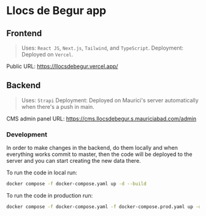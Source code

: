 # Llocs de Begur app

## Frontend

> Uses: `React JS`, `Next.js`, `Tailwind`, and `TypeScript`.
> Deployment: Deployed on `Vercel`.

Public URL: <https://llocsdebegur.vercel.app/>

## Backend

> Uses: `Strapi`
> Deployment: Deployed on Maurici's server automatically when there's a push in main.

CMS admin panel URL: <https://cms.llocsdebegur.s.mauriciabad.com/admin>

### Development

In order to make changes in the backend, do them locally and when everything works commit to master, then the code will be deployed to the server and you can start creating the new data there.

To run the code in local run:

```sh
docker compose -f docker-compose.yaml up -d --build
```

To run the code in production run:

```sh
docker compose -f docker-compose.yaml -f docker-compose.prod.yaml up -d --build
```
